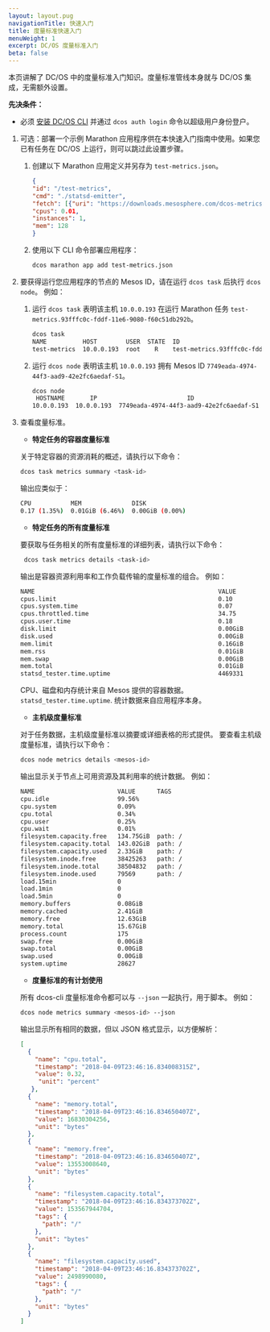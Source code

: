 ```yaml
---
layout: layout.pug
navigationTitle: 快速入门
title: 度量标准快速入门
menuWeight: 1
excerpt: DC/OS 度量标准入门
beta: false
---
```



本页讲解了 DC/OS 中的度量标准入门知识。度量标准管线本身就与 DC/OS 集成，无需额外设置。

**先决条件：**

- 必须 [安装 DC/OS CLI](/dcos/cn/1.12/cli/install/) 并通过 `dcos auth login` 命令以超级用户身份登户。

1. 可选：部署一个示例 Marathon 应用程序供在本快速入门指南中使用。如果您已有任务在 DC/OS 上运行，则可以跳过此设置步骤。

   1. 创建以下 Marathon 应用定义并另存为 `test-metrics.json`。

       ```json
       {
       "id": "/test-metrics",
       "cmd": "./statsd-emitter",
       "fetch": [{"uri": "https://downloads.mesosphere.com/dcos-metrics/1.11.0/statsd-emitter", "executable": true}],
       "cpus": 0.01,
       "instances": 1,
       "mem": 128
       }
       ```

   1. 使用以下 CLI 命令部署应用程序：

        ```bash
        dcos marathon app add test-metrics.json
        ```

1. 要获得运行您应用程序的节点的 Mesos ID，请在运行 `dcos task` 后执行 `dcos node`。
 例如：

   1. 运行 `dcos task` 表明该主机 `10.0.0.193` 在运行 Marathon 任务 `test-metrics.93fffc0c-fddf-11e6-9080-f60c51db292b`。

        ```bash
        dcos task
        NAME          HOST        USER  STATE  ID                                                  
        test-metrics  10.0.0.193  root    R    test-metrics.93fffc0c-fddf-11e6-9080-f60c51db292b  
        ```

   1. 运行 `dcos node` 表明该主机 `10.0.0.193` 拥有 Mesos ID `7749eada-4974-44f3-aad9-42e2fc6aedaf-S1`。

        ```bash
        dcos node
         HOSTNAME       IP                         ID                    
        10.0.0.193  10.0.0.193  7749eada-4974-44f3-aad9-42e2fc6aedaf-S1  
        ```

1. 查看度量标准。

   - **<a name="container-metrics"></a>特定任务的容器度量标准**

   关于特定容器的资源消耗的概述，请执行以下命令：

   ```bash
   dcos task metrics summary <task-id>
   ```

   输出应类似于：

   ```bash
   CPU           MEM              DISK
   0.17 (1.35%)  0.01GiB (6.46%)  0.00GiB (0.00%)
   ```

   - **<a name="task-metrics"></a>特定任务的所有度量标准**

   要获取与任务相关的所有度量标准的详细列表，请执行以下命令：

   ```bash
    dcos task metrics details <task-id>
   ```
    输出是容器资源利用率和工作负载传输的度量标准的组合。
 例如：

   ```bash
   NAME                                                   VALUE
   cpus.limit                                             0.10
   cpus.system.time                                       0.07
   cpus.throttled.time                                    34.75
   cpus.user.time                                         0.18
   disk.limit                                             0.00GiB
   disk.used                                              0.00GiB
   mem.limit                                              0.16GiB
   mem.rss                                                0.01GiB
   mem.swap                                               0.00GiB
   mem.total                                              0.01GiB
   statsd_tester.time.uptime                              4469331
   ```

   CPU、磁盘和内存统计来自 Mesos 提供的容器数据。`statsd_tester.time.uptime`. 
统计数据来自应用程序本身。

   - **<a name="host-metrics"></a>主机级度量标准**

   对于任务数据，主机级度量标准以摘要或详细表格的形式提供。
   要查看主机级度量标准，请执行以下命令：

   ```bash
   dcos node metrics details <mesos-id>
   ```

   输出显示关于节点上可用资源及其利用率的统计数据。
 例如：

    ```bash
    NAME                       VALUE      TAGS
    cpu.idle                   99.56%
    cpu.system                 0.09%
    cpu.total                  0.34%
    cpu.user                   0.25%
    cpu.wait                   0.01%
    filesystem.capacity.free   134.75GiB  path: /
    filesystem.capacity.total  143.02GiB  path: /
    filesystem.capacity.used   2.33GiB    path: /
    filesystem.inode.free      38425263   path: /
    filesystem.inode.total     38504832   path: /
    filesystem.inode.used      79569      path: /
    load.15min                 0
    load.1min                  0
    load.5min                  0
    memory.buffers             0.08GiB
    memory.cached              2.41GiB
    memory.free                12.63GiB
    memory.total               15.67GiB
    process.count              175
    swap.free                  0.00GiB
    swap.total                 0.00GiB
    swap.used                  0.00GiB
    system.uptime              28627
    ```

   - **<a name="script-metrics"></a>度量标准的有计划使用**

   所有 dcos-cli 度量标准命令都可以与 `--json` 一起执行，用于脚本。
    例如：

     ```bash
     dcos node metrics summary <mesos-id> --json
     ```

   输出显示所有相同的数据，但以 JSON 格式显示，以方便解析：

    ```json
    [
      {
        "name": "cpu.total",
        "timestamp": "2018-04-09T23:46:16.834008315Z",
        "value": 0.32,
         "unit": "percent"
       },
      {
        "name": "memory.total",
        "timestamp": "2018-04-09T23:46:16.834650407Z",
        "value": 16830304256,
        "unit": "bytes"
      },
      {
        "name": "memory.free",
        "timestamp": "2018-04-09T23:46:16.834650407Z",
        "value": 13553008640,
        "unit": "bytes"
      },
      {
        "name": "filesystem.capacity.total",
        "timestamp": "2018-04-09T23:46:16.834373702Z",
        "value": 153567944704,
        "tags": {
          "path": "/"
        },
        "unit": "bytes"
      },
      {
        "name": "filesystem.capacity.used",
        "timestamp": "2018-04-09T23:46:16.834373702Z",
        "value": 2498990080,
        "tags": {
          "path": "/"
        },
        "unit": "bytes"
      }
    ]
    ```
